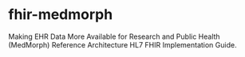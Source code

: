 # fhir-medmorph
Making EHR Data More Available for Research and Public Health (MedMorph) Reference Architecture HL7 FHIR Implementation Guide.
